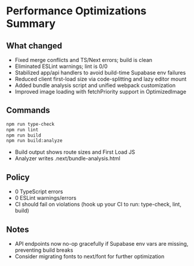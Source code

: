 # Performance Optimizations Summary

## What changed

- Fixed merge conflicts and TS/Next errors; build is clean
- Eliminated ESLint warnings; lint is 0/0
- Stabilized app/api handlers to avoid build-time Supabase env failures
- Reduced client first-load size via code-splitting and lazy editor mount
- Added bundle analysis script and unified webpack customization
- Improved image loading with fetchPriority support in OptimizedImage

## Commands

```bash
npm run type-check
npm run lint
npm run build
npm run build:analyze
```

- Build output shows route sizes and First Load JS
- Analyzer writes .next/bundle-analysis.html

## Policy

- 0 TypeScript errors
- 0 ESLint warnings/errors
- CI should fail on violations (hook up your CI to run: type-check, lint, build)

## Notes

- API endpoints now no-op gracefully if Supabase env vars are missing, preventing build breaks
- Consider migrating fonts to next/font for further optimization

